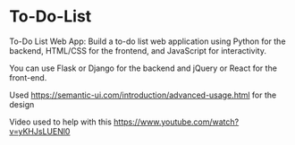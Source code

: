 # To-Do-List
To-Do List Web App: Build a to-do list web application using Python for the backend, HTML/CSS for the frontend, and JavaScript for interactivity.

You can use Flask or Django for the backend and jQuery or React for the front-end.

Used https://semantic-ui.com/introduction/advanced-usage.html for the design

Video used to help with this https://www.youtube.com/watch?v=yKHJsLUENl0

